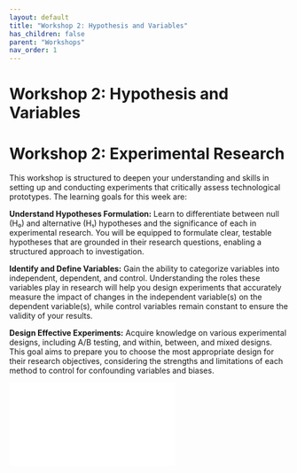 ```yaml
---
layout: default
title: "Workshop 2: Hypothesis and Variables"
has_children: false
parent: "Workshops"
nav_order: 1
---
```


# Workshop 2: Hypothesis and Variables

# Workshop 2: Experimental Research

This workshop is structured to deepen your understanding and skills in setting up and conducting experiments that critically assess technological prototypes. The learning goals for this week are:

**Understand Hypotheses Formulation:** Learn to differentiate between null (H₀) and alternative (H₁) hypotheses and the significance of each in experimental research. You will be equipped to formulate clear, testable hypotheses that are grounded in their research questions, enabling a structured approach to investigation.

**Identify and Define Variables:** Gain the ability to categorize variables into independent, dependent, and control. Understanding the roles these variables play in research will help you design experiments that accurately measure the impact of changes in the independent variable(s) on the dependent variable(s), while control variables remain constant to ensure the validity of your results.

**Design Effective Experiments:** Acquire knowledge on various experimental designs, including A/B testing, and within, between, and mixed designs. This goal aims to prepare you to choose the most appropriate design for their research objectives, considering the strengths and limitations of each method to control for confounding variables and biases.

![creating new file]({{site.baseurl}}/assets/workshops/da-ws-week2.pdf)
